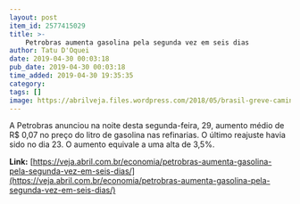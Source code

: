 ```yaml
---
layout: post
item_id: 2577415029
title: >-
    Petrobras aumenta gasolina pela segunda vez em seis dias
author: Tatu D'Oquei
date: 2019-04-30 00:03:18
pub_date: 2019-04-30 00:03:18
time_added: 2019-04-30 19:35:35
category: 
tags: []
image: https://abrilveja.files.wordpress.com/2018/05/brasil-greve-caminhoneiros-20180526-0111.jpg?quality=70&strip=info&w=680&h=453&crop=1
---
```


A Petrobras anunciou na noite desta segunda-feira, 29, aumento médio de R$ 0,07 no preço do litro de gasolina nas refinarias. O último reajuste havia sido no dia 23. O aumento equivale a uma alta de 3,5%.

**Link:** [https://veja.abril.com.br/economia/petrobras-aumenta-gasolina-pela-segunda-vez-em-seis-dias/](https://veja.abril.com.br/economia/petrobras-aumenta-gasolina-pela-segunda-vez-em-seis-dias/)

